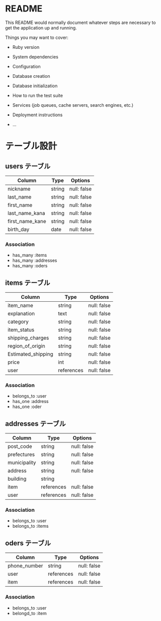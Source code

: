 # README

This README would normally document whatever steps are necessary to get the
application up and running.

Things you may want to cover:

* Ruby version

* System dependencies

* Configuration

* Database creation

* Database initialization

* How to run the test suite

* Services (job queues, cache servers, search engines, etc.)

* Deployment instructions

* ...

# テーブル設計

## users テーブル

| Column             | Type   | Options     |
| ------------------ | ------ | ----------- |
| nickname           | string | null: false |
| last_name          | string | null: false |
| first_name         | string | null: false |
| last_name_kana     | string | null: false |
| first_name_kane    | string | null: false |
| birth_day          | date   | null: false |

### Association
- has_many :items
- has_many :addresses
- has_many :oders



## items テーブル

| Column             | Type       | Options     |
| ------------------ | -----------| ----------- |
| item_name          | string     | null: false |
| explanation        | text       | null: false |
| category           | string     | null: false |
| item_status        | string     | null: false |
| shipping_charges   | string     | null: false |
| region_of_origin   | string     | null: false |
| Estimated_shipping | string     | null: false |
| price              | int        | null: false |
| user               | references | null: false |

### Association
- belongs_to :user 
- has_one :address
- has_one :oder



## addresses テーブル

| Column             | Type       | Options     |
| ------------------ | ---------- | ----------- |
| post_code          | string     | null: false |
| prefectures        | string     | null: false |
| municipality       | string     | null: false |
| address            | string     | null: false |
| building           | string     |             |
| item               | references | null: false |
| user               | references | null: false |

### Association
- belongs_to :user
- belongs_to :items



## oders テーブル

| Column             | Type       | Options     |
| ------------------ | -----------| ----------- |
| phone_number       | string     | null: false |    
| user               | references | null: false |
| item               | references | null: false |

### Association
- belongs_to :user
- belongd_to :item
